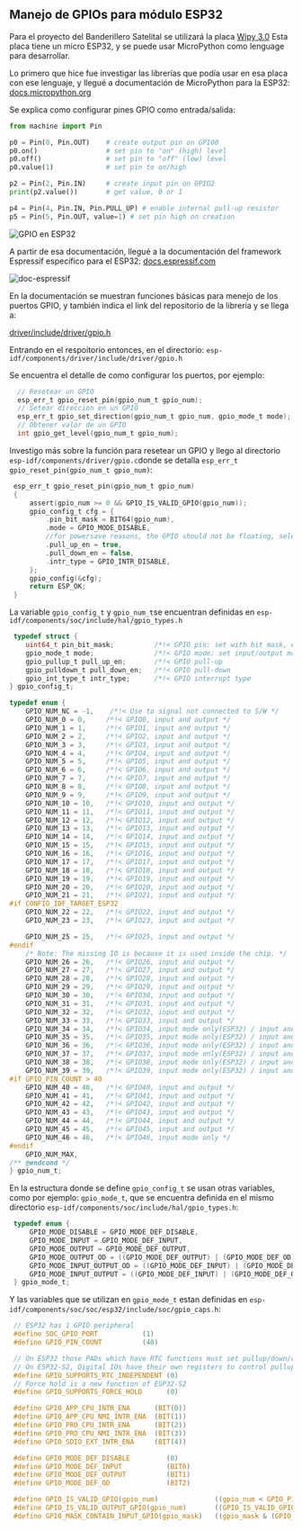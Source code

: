 ## Manejo de GPIOs para módulo ESP32

Para el proyecto del Banderillero Satelital se utilizará la placa [Wipy 3.0](https://docs.pycom.io/datasheets/development/wipy3/) Esta placa tiene un micro ESP32, y se puede usar MicroPython como lenguage para desarrollar.


Lo primero que hice fue investigar las librerías que podía usar en esa placa con ese lenguaje, y llegué a documentación de MicroPython para la ESP32: [docs.micropython.org](https://docs.micropython.org/en/latest/esp32/quickref.html#pins-and-gpio)

Se explica como configurar pines GPIO como entrada/salida:

```python
from machine import Pin

p0 = Pin(0, Pin.OUT)    # create output pin on GPIO0
p0.on()                 # set pin to "on" (high) level
p0.off()                # set pin to "off" (low) level
p0.value(1)             # set pin to on/high

p2 = Pin(2, Pin.IN)     # create input pin on GPIO2
print(p2.value())       # get value, 0 or 1

p4 = Pin(4, Pin.IN, Pin.PULL_UP) # enable internal pull-up resistor
p5 = Pin(5, Pin.OUT, value=1) # set pin high on creation
```

![GPIO en ESP32](https://i.imgur.com/qw8sex3.png)



 A partir de esa documentación, llegué a la documentación del framework Espressif específico para el ESP32: [docs.espressif.com](https://docs.espressif.com/projects/esp-idf/en/latest/esp32/api-reference/peripherals/gpio.html)
 
 ![doc-espressif](https://i.imgur.com/k2JOssT.png)
 
  En la documentación se muestran funciones básicas para menejo de los puertos GPIO, y también indica el link del repositorio de la librería y se llega a:
  
  [driver/include/driver/gpio.h](https://github.com/espressif/esp-idf/blob/7d75213/components/driver/include/driver/gpio.h)
  
  Entrando en el respoitorio entonces, en el directorio: ```esp-idf/components/driver/include/driver/gpio.h```
  
 Se encuentra el detalle de como configurar los puertos, por ejemplo:
 
 ```C
   // Resetear un GPIO
   esp_err_t gpio_reset_pin(gpio_num_t gpio_num);
   // Setear direccion en un GPIO
   esp_err_t gpio_set_direction(gpio_num_t gpio_num, gpio_mode_t mode);
   // Obtener valor de un GPIO
   int gpio_get_level(gpio_num_t gpio_num);
```
 
 
 Investigo más sobre la función para resetear un GPIO y llego al directorio ```esp-idf/components/driver/gpio.c```donde se detalla  ```esp_err_t gpio_reset_pin(gpio_num_t gpio_num)```:

```C
 esp_err_t gpio_reset_pin(gpio_num_t gpio_num)
 {
     assert(gpio_num >= 0 && GPIO_IS_VALID_GPIO(gpio_num));
     gpio_config_t cfg = {
         .pin_bit_mask = BIT64(gpio_num),
         .mode = GPIO_MODE_DISABLE,
         //for powersave reasons, the GPIO should not be floating, select pullup
         .pull_up_en = true,
         .pull_down_en = false,
         .intr_type = GPIO_INTR_DISABLE,
     };
     gpio_config(&cfg);
     return ESP_OK;
 }
```
 
 La variable ```gpio_config_t``` y  ```gpio_num_t```se encuentran definidas en ```esp-idf/components/soc/include/hal/gpio_types.h```
 
 ```C
  typedef struct {
     uint64_t pin_bit_mask;          /*!< GPIO pin: set with bit mask, each bit maps to a GPIO */
     gpio_mode_t mode;               /*!< GPIO mode: set input/output mode                     */
     gpio_pullup_t pull_up_en;       /*!< GPIO pull-up                                         */
     gpio_pulldown_t pull_down_en;   /*!< GPIO pull-down                                       */
     gpio_int_type_t intr_type;      /*!< GPIO interrupt type                                  */
 } gpio_config_t;
```
 
 ```C
 typedef enum {
     GPIO_NUM_NC = -1,    /*!< Use to signal not connected to S/W */
     GPIO_NUM_0 = 0,     /*!< GPIO0, input and output */
     GPIO_NUM_1 = 1,     /*!< GPIO1, input and output */
     GPIO_NUM_2 = 2,     /*!< GPIO2, input and output */
     GPIO_NUM_3 = 3,     /*!< GPIO3, input and output */
     GPIO_NUM_4 = 4,     /*!< GPIO4, input and output */
     GPIO_NUM_5 = 5,     /*!< GPIO5, input and output */
     GPIO_NUM_6 = 6,     /*!< GPIO6, input and output */
     GPIO_NUM_7 = 7,     /*!< GPIO7, input and output */
     GPIO_NUM_8 = 8,     /*!< GPIO8, input and output */
     GPIO_NUM_9 = 9,     /*!< GPIO9, input and output */
     GPIO_NUM_10 = 10,   /*!< GPIO10, input and output */
     GPIO_NUM_11 = 11,   /*!< GPIO11, input and output */
     GPIO_NUM_12 = 12,   /*!< GPIO12, input and output */
     GPIO_NUM_13 = 13,   /*!< GPIO13, input and output */
     GPIO_NUM_14 = 14,   /*!< GPIO14, input and output */
     GPIO_NUM_15 = 15,   /*!< GPIO15, input and output */
     GPIO_NUM_16 = 16,   /*!< GPIO16, input and output */
     GPIO_NUM_17 = 17,   /*!< GPIO17, input and output */
     GPIO_NUM_18 = 18,   /*!< GPIO18, input and output */
     GPIO_NUM_19 = 19,   /*!< GPIO19, input and output */
     GPIO_NUM_20 = 20,   /*!< GPIO20, input and output */
     GPIO_NUM_21 = 21,   /*!< GPIO21, input and output */
 #if CONFIG_IDF_TARGET_ESP32
     GPIO_NUM_22 = 22,   /*!< GPIO22, input and output */
     GPIO_NUM_23 = 23,   /*!< GPIO23, input and output */

     GPIO_NUM_25 = 25,   /*!< GPIO25, input and output */
 #endif
     /* Note: The missing IO is because it is used inside the chip. */
     GPIO_NUM_26 = 26,   /*!< GPIO26, input and output */
     GPIO_NUM_27 = 27,   /*!< GPIO27, input and output */
     GPIO_NUM_28 = 28,   /*!< GPIO28, input and output */
     GPIO_NUM_29 = 29,   /*!< GPIO29, input and output */
     GPIO_NUM_30 = 30,   /*!< GPIO30, input and output */
     GPIO_NUM_31 = 31,   /*!< GPIO31, input and output */
     GPIO_NUM_32 = 32,   /*!< GPIO32, input and output */
     GPIO_NUM_33 = 33,   /*!< GPIO33, input and output */
     GPIO_NUM_34 = 34,   /*!< GPIO34, input mode only(ESP32) / input and output(ESP32-S2) */
     GPIO_NUM_35 = 35,   /*!< GPIO35, input mode only(ESP32) / input and output(ESP32-S2) */
     GPIO_NUM_36 = 36,   /*!< GPIO36, input mode only(ESP32) / input and output(ESP32-S2) */
     GPIO_NUM_37 = 37,   /*!< GPIO37, input mode only(ESP32) / input and output(ESP32-S2) */
     GPIO_NUM_38 = 38,   /*!< GPIO38, input mode only(ESP32) / input and output(ESP32-S2) */
     GPIO_NUM_39 = 39,   /*!< GPIO39, input mode only(ESP32) / input and output(ESP32-S2) */
 #if GPIO_PIN_COUNT > 40
     GPIO_NUM_40 = 40,   /*!< GPIO40, input and output */
     GPIO_NUM_41 = 41,   /*!< GPIO41, input and output */
     GPIO_NUM_42 = 42,   /*!< GPIO42, input and output */
     GPIO_NUM_43 = 43,   /*!< GPIO43, input and output */
     GPIO_NUM_44 = 44,   /*!< GPIO44, input and output */
     GPIO_NUM_45 = 45,   /*!< GPIO45, input and output */
     GPIO_NUM_46 = 46,   /*!< GPIO46, input mode only */
 #endif
     GPIO_NUM_MAX,
 /** @endcond */
 } gpio_num_t;
```

En la estructura donde se define ```gpio_config_t``` se usan otras variables, como por ejemplo: ```gpio_mode_t```, que se encuentra definida en el mismo directorio ```esp-idf/components/soc/include/hal/gpio_types.h```:

```C
 typedef enum {
     GPIO_MODE_DISABLE = GPIO_MODE_DEF_DISABLE,                                                         /*!< GPIO mode : disable input and output             */
     GPIO_MODE_INPUT = GPIO_MODE_DEF_INPUT,                                                             /*!< GPIO mode : input only                           */
     GPIO_MODE_OUTPUT = GPIO_MODE_DEF_OUTPUT,                                                           /*!< GPIO mode : output only mode                     */
     GPIO_MODE_OUTPUT_OD = ((GPIO_MODE_DEF_OUTPUT) | (GPIO_MODE_DEF_OD)),                               /*!< GPIO mode : output only with open-drain mode     */
     GPIO_MODE_INPUT_OUTPUT_OD = ((GPIO_MODE_DEF_INPUT) | (GPIO_MODE_DEF_OUTPUT) | (GPIO_MODE_DEF_OD)), /*!< GPIO mode : output and input with open-drain mode*/
     GPIO_MODE_INPUT_OUTPUT = ((GPIO_MODE_DEF_INPUT) | (GPIO_MODE_DEF_OUTPUT)),                         /*!< GPIO mode : output and input mode                */
 } gpio_mode_t;
```

Y las variables que se utilizan en ```gpio_mode_t``` estan definidas en ```esp-idf/components/soc/soc/esp32/include/soc/gpio_caps.h```:

```C
 // ESP32 has 1 GPIO peripheral
 #define SOC_GPIO_PORT           (1)
 #define GPIO_PIN_COUNT          (40)

 // On ESP32 those PADs which have RTC functions must set pullup/down/capability via RTC register. 
 // On ESP32-S2, Digital IOs have their own registers to control pullup/down/capability, independent with RTC registers.
 #define GPIO_SUPPORTS_RTC_INDEPENDENT (0)
 // Force hold is a new function of ESP32-S2
 #define GPIO_SUPPORTS_FORCE_HOLD      (0)

 #define GPIO_APP_CPU_INTR_ENA      (BIT(0))
 #define GPIO_APP_CPU_NMI_INTR_ENA  (BIT(1))
 #define GPIO_PRO_CPU_INTR_ENA      (BIT(2))
 #define GPIO_PRO_CPU_NMI_INTR_ENA  (BIT(3))
 #define GPIO_SDIO_EXT_INTR_ENA     (BIT(4))

 #define GPIO_MODE_DEF_DISABLE         (0)
 #define GPIO_MODE_DEF_INPUT           (BIT0)
 #define GPIO_MODE_DEF_OUTPUT          (BIT1)
 #define GPIO_MODE_DEF_OD              (BIT2)

 #define GPIO_IS_VALID_GPIO(gpio_num)              ((gpio_num < GPIO_PIN_COUNT && GPIO_PIN_MUX_REG[gpio_num] != 0))                                     /*!< Check whether it is a valid GPIO number */
 #define GPIO_IS_VALID_OUTPUT_GPIO(gpio_num)       ((GPIO_IS_VALID_GPIO(gpio_num)) && (gpio_num < 34))                                                  /*!< Check whether it can be a valid GPIO number of output mode */
 #define GPIO_MASK_CONTAIN_INPUT_GPIO(gpio_mask)   ((gpio_mask & (GPIO_SEL_34 | GPIO_SEL_35 | GPIO_SEL_36 | GPIO_SEL_37 | GPIO_SEL_38 | GPIO_SEL_39)))  /*!< Check whether it contains input io */
```

